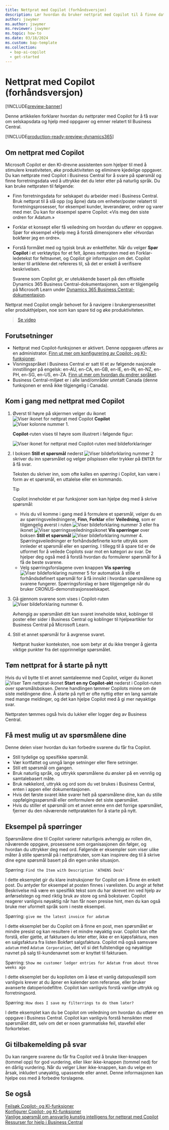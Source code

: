 ```yaml
---
title: Nettprat med Copilot (forhåndsversjon)
description: Lær hvordan du bruker nettprat med Copilot til å finne data og få hjelp i Business Central.
author: jswymer
ms.author: jswymer
ms.reviewer: jswymer
ms.topic: how-to
ms.date: 03/18/2024
ms.custom: bap-template
ms.collection:
  - bap-ai-copilot
  - get-started
---
```


# <a name="chat-with-copilot-preview"></a>Nettprat med Copilot (forhåndsversjon)

[!INCLUDE[preview-banner](includes/preview-banner.md)]

Denne artikkelen forklarer hvordan du nettprater med Copilot for å få svar om selskapsdata og hjelp med oppgaver og emner relatert til Business Central.

[!INCLUDE[production-ready-preview-dynamics365](includes/production-ready-preview-dynamics365.md)]

## <a name="about-chat-with-copilot"></a>Om nettprat med Copilot

Microsoft Copilot er den KI-drevne assistenten som hjelper til med å stimulere kreativiteten, øke produktiviteten og eliminere kjedelige oppgaver. Du kan nettprate med Copilot i Business Central for å svare på spørsmål og finne forretningsdata ved å uttrykke det du leter etter på naturlig språk. Du kan bruke nettpraten til følgende:

- Finn forretningsdata for selskapet du arbeider med i Business Central. Bruk nettprat til å slå opp (og åpne) data om enheter/poster relatert til forretningsprosesser, for eksempel kunder, leverandører, ordrer og varer med mer. Du kan for eksempel spørre Copilot: «Vis meg den siste ordren for Adatum.»
- Forklar et konsept eller få veiledning om hvordan du utfører en oppgave. Spør for eksempel «Hjelp meg å forstå dimensjoner» eller «Hvordan bokfører jeg en ordre».
- Forstå formålet med og typisk bruk av enkeltfelter. Når du velger **Spør Copilot** i et verktøytips for et felt, åpnes nettpraten med en Forklar-ledetekst for feltnavnet, og Copilot gir informasjon om det. Copilot lenker til artiklene det refereres til, så det er enkelt å verifisere beskrivelsen.

  Svarene som Copilot gir, er utelukkende basert på den offisielle Dynamics 365 Business Central-dokumentasjonen, som er tilgjengelig på Microsoft Learn under [Dynamics 365 Business Central-dokumentasjon](/dynamics365/business-central/).

Nettprat med Copilot omgår behovet for å navigere i brukergrensesnittet eller produkthjelpen, noe som kan spare tid og øke produktiviteten.
  
> [Se video](https://go.microsoft.com/fwlink/?linkid=2250609)

## <a name="prerequisites"></a>Forutsetninger

- Nettprat med Copilot-funksjonen er aktivert. Denne oppgaven utføres av en administrator. [Finn ut mer om konfigurering av Copilot- og KI-funksjoner](enable-ai.md).
- Visningsspråket i Business Central er satt til et av følgende nasjonale innstillinger på engelsk: en-AU, en-CA, en-GB, en-IE, en-IN, en-NZ, en-PH, en-SG, en-US, en-ZA. [Finn ut mer om hvordan du endrer språket](ui-change-basic-settings.md#language).
- Business Central-miljøet er i alle land/områder unntatt Canada (denne funksjonen er ennå ikke tilgjengelig i Canada).

## <a name="get-started-using-chat-with-copilot"></a>Kom i gang med nettprat med Copilot

1. Øverst til høyre på skjermen velger du ikonet ![Viser ikonet for nettprat med Copilot](media/chat-copilot-icon.png) **Copilot** ![Viser kolonne nummer 1](media/callout-number-1.svg).

   **Copilot**-ruten vises til høyre som illustrert i følgende figur:

    ![Viser ikonet for nettprat med Copilot-ruten med bildeforklaringer](media/chat-with-copilot-pane.svg)

1. I boksen **Still et spørsmål** nederst ![Viser bildeforklaring nummer 2](media/callout-number-2.svg) skriver du inn spørsmålet og velger pilspissen eller trykker på <kbd>ENTER</kbd> for å få svar.

   Teksten du skriver inn, som ofte kalles en *spørring* i Copilot, kan være i form av et spørsmål, en uttalelse eller en kommando.

   > [!TIP]
   > Copilot inneholder et par funksjoner som kan hjelpe deg med å skrive spørsmål:
   > - Hvis du vil komme i gang med å formulere et spørsmål, velger du en av spørringsveiledningene, **Finn**, **Forklar** eller **Veiledning**, som er tilgjengelig øverst i ruten ![Viser bildeforklaring nummer 3](media/callout-number-3.svg) eller fra ikonet ![Viser spørringsveiledningsikonet](media/prompt-guide-icon.png) **Vis spørringer** over boksen **Still et spørsmål** ![Viser bildeforklaring nummer 4](media/callout-number-4.svg). Spørringsveiledninger er forhåndsdefinerte korte uttrykk som innleder et spørsmål eller en spørring. I tillegg til å spare tid er de utformet for å veilede Copilots svar mot en kategori av svar. De hjelper deg også med å forstå hvordan du formulerer spørsmål for å få de beste svarene.
   > - Velg spørringsforslagene oven knappen **Vis spørring** ![Viser bildeforklaring nummer 5](media/callout-number-5.svg) for automatisk å stille et forhåndsdefinert spørsmål for å få innsikt i hvordan spørsmålene og svarene fungerer. Spørringsforslag er bare tilgjengelige når du bruker CRONUS-demonstrasjonsselskapet.

1. Gå gjennom svarene som vises i Copilot-ruten ![Viser bildeforklaring nummer 6](media/callout-number-6.svg).

   Avhengig av spørsmålet ditt kan svaret inneholde tekst, koblinger til poster eller sider i Business Central og koblinger til hjelpeartikler for Business Central på Microsoft Learn.

1. Still et annet spørsmål for å avgrense svaret.

   Nettprat husker konteksten, noe som betyr at du ikke trenger å gjenta viktige punkter fra det opprinnelige spørsmålet.

## <a name="clear-chat-to-start-over"></a>Tøm nettprat for å starte på nytt

Hvis du vil bytte til et annet samtaleemne med Copilot, velger du ikonet ![Viser Tøm nettprat-ikonet](media/clear-chat-icon.png) **Start en ny Copilot-økt** nederst i Copilot-ruten over spørsmålsboksen. Denne handlingen tømmer Copilots minne om de siste meldingene dine. Å starte på nytt er ofte nyttig etter en lang samtale med mange meldinger, og det kan hjelpe Copilot med å gi mer nøyaktige svar.

Nettpraten tømmes også hvis du lukker eller logger deg av Business Central.

## <a name="get-the-most-out-of-your-questions"></a><a name="tips"></a>Få mest mulig ut av spørsmålene dine

Denne delen viser hvordan du kan forbedre svarene du får fra Copilot.

- Still tydelige og spesifikke spørsmål.
- Vær kortfattet og unngå lange setninger eller flere setninger.
- Still ett spørsmål om gangen. <!--Avoid asking about multiple questions in one message.-->
- Bruk naturlig språk, og uttrykk spørsmålene du ønsker på en vennlig og samtalebasert måte.
- Bruk nøkkelord, uttrykk og ord som du vet brukes i Business Central, enten i appen eller dokumentasjonen.
- Hvis det første svaret ikke svarer helt på spørsmålene dine, kan du stille oppfølgingsspørsmål eller omformulere det siste spørsmålet.
- Hvis du stiller et spørsmål om et annet emne enn det forrige spørsmålet, fjerner du den nåværende nettpratøkten for å starte på nytt.

## <a name="example-prompts"></a>Eksempel på spørringer

Spørsmålene dine til Copilot varierer naturligvis avhengig av rollen din, nåværende oppgave, prosessene som organisasjonen din følger, og hvordan du uttrykker deg med ord. Følgende er eksempler som viser ulike måter å stille spørsmål på i nettpratruten, som kan inspirere deg til å skrive dine egne spørsmål basert på din egen unike situasjon.

Spørring: `Find the Item with Description 'ATHENS Desk'`

I dette eksemplet gir du klare instruksjoner for Copilot om å finne én enkelt post. Du antyder for eksempel at posten finnes i varelisten. Du angir at feltet Beskrivelse må være en spesifikk tekst som du har skrevet inn ved hjelp av anførselstegn og med riktig bruk av store og små bokstaver. Copilot reagerer vanligvis nøyaktig når han får noen presise hint, men du kan også bruke mer uformelt språk som i neste eksempel.

Spørring: `give me the latest invoice for adatum`

I dette eksemplet ber du Copilot om å finne en post, men spørsmålet er mindre presist og kan resultere i et mindre nøyaktig svar. Copilot kan ofte forstå, eller gjette, at fakturaen du leter etter, ikke er en kjøpsfaktura, men en salgsfaktura fra listen Bokført salgsfaktura. Copilot må også samsvare `adatum` med `Adatum Corporation`, det vil si det fullstendige og nøyaktige navnet på salg til-kundenavnet som er knyttet til fakturaen.

Spørring: `Show me customer ledger entries for Adatum from about three weeks ago`

I dette eksemplet ber du kopiloten om å løse et vanlig datopuslespill som vanligvis krever at du åpner en kalender som referanse, eller bruker avanserte datoperiodefiltre. Copilot kan vanligvis forstå vanlige uttrykk og forretningsord.

Spørring: `How does I save my filterrings to do them later?`

I dette eksemplet kan du be Copilot om veiledning om hvordan du utfører en oppgave i Business Central. Copilot kan vanligvis forstå hensikten med spørsmålet ditt, selv om det er noen grammatiske feil, stavefeil eller forkortelser.

## <a name="provide-feedback-on-answers"></a>Gi tilbakemelding på svar

Du kan rangere svarene du får fra Copilot ved å bruke liker-knappen (tommel opp) for god vurdering, eller liker ikke-knappen (tommel ned) for en dårlig vurdering. Når du velger Liker ikke-knappen, kan du velge en årsak, inkludert unøyaktig, upassende eller annet. Denne informasjonen kan hjelpe oss med å forbedre forslagene.

<!--
1. If you want help getting you're question started, select the prompts either from the **Find**, **Explain**, or **Guide** buttons at the top of the Coplit pane or use the **View Prompts** menu above **Ask a question** box at the bottom.

   Prompts are predefined short phrases that start a question. Apart from saving you time, they're designed to target responses to specific categories. They also help you undestand how you can phrase questions to get the responses.-->
## <a name="see-also"></a>Se også

[Feilsøk Copilot- og KI-funksjoner](ai-copilot-troubleshooting.md)  
[Konfigurer Copilot- og KI-funksjoner](enable-ai.md)  
[Vanlige spørsmål om ansvarlig kunstig intelligens for nettprat med Copilot](faqs-chat-with-copilot.md)  
[Ressurser for hjelp i Business Central](product-help-and-support.md)  
